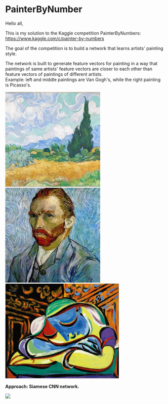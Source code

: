 # PainterByNumber

Hello all,

This is my solution to the Kaggle competition PainterByNumbers: https://www.kaggle.com/c/painter-by-numbers

The goal of the competition is to build a network that learns artists' painting style. 

The network is built to generate feature vectors for painting in a way that paintings of same artists' feature vectors are closer to each other than feature vectors of paintings of different artists.  
Example: left and middle paintings are Van Gogh's, while the right painting is Picasso's.   
<p float="left">
  <img src="photos/n-3861-00-000045-hd.jpg" height="300" />
  <img src="photos/self-portrait.jpg" height="300"/> 
  <img src="photos/Jeun-Fille-Endormie-by-Picasso.jpg" height="300"/>
</p>
  

**Approach: Siamese CNN network.**


<p float="left">
  <img src="0_SszXblCjQOPiLhjZ.png" width="600" />
</p>
